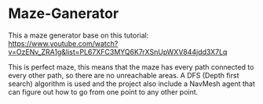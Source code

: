 # Maze-Ganerator
This a maze generator base on this tutorial:
https://www.youtube.com/watch?v=OzENv_ZRA1g&list=PL67XFC3MYQ6K7rXSnUpWXV844jdd3X7Lq

This is perfect maze, this means that the maze has every path connected to every other path, so there are no unreachable areas.
A DFS (Depth first search) algorithm is used and the project also include a NavMesh agent that can figure out how to go from one point to any other point.